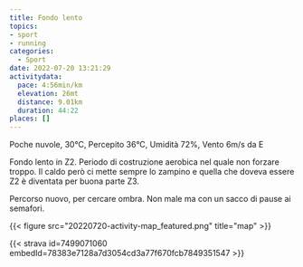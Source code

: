 ```yaml
---
title: Fondo lento 
topics:
- sport
- running
categories:
  - Sport
date: 2022-07-20 13:21:29
activitydata:
  pace: 4:56min/km
  elevation: 26mt
  distance: 9.01km
  duration: 44:22
places: []
---
```


Poche nuvole, 30°C, Percepito 36°C, Umidità 72%, Vento 6m/s da E

<!--more-->

Fondo lento in Z2. Periodo di costruzione aerobica nel quale non forzare troppo. Il caldo però ci mette sempre lo zampino e quella che doveva essere Z2 è diventata per buona parte Z3.

Percorso nuovo, per cercare ombra. Non male ma con un sacco di pause ai semafori.


{{< figure src="20220720-activity-map_featured.png" title="map" >}}


{{< strava id=7499071060 embedId=78383e7128a7d3054cd3a77f670fcb7849351547 >}}
